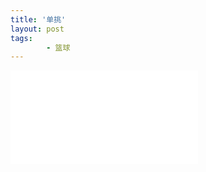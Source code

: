 ```yaml
---
title: '单挑'
layout: post
tags:
        - 篮球
---
```


<iframe src="//player.bilibili.com/player.html?aid=56900060&cid=99380837&page=1" scrolling="no" border="0" frameborder="no" framespacing="0" allowfullscreen="true"> </iframe>

